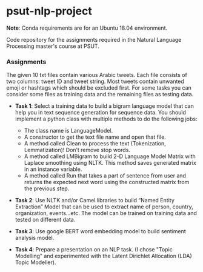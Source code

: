 # psut-nlp-project
__Note__: Conda requirements are for an Ubuntu 18.04 environment.

Code repository for the assignments required in the Natural Language Processing master's course at PSUT.


### Assignments 
The given 10 txt files contain various Arabic tweets. Each file consists of two columns: tweet ID and tweet string. Most tweets contain unwanted emoji or hashtags which should be excluded first. For some tasks you can consider some files as training data and the remaining files as testing data.

* __Task 1__: Select a training data to build a bigram language model that can help you in text sequence generation for sequence data. You should implement a python class with multiple methods to do the following jobs:
    * The class name is LanguageModel.
    * A constructor to get the text file name and open that file.
    * A method called Clean to process the text (Tokenization, Lemmatization)! Don’t remove stop words.
    * A method called LMBigram to build 2-D Language Model Matrix with Laplace smoothing using NLTK. This method saves generated matrix in an instance variable.
    * A method called Run that takes a part of sentence from user and returns the expected next word using the constructed matrix from the previous step.

* __Task 2__: Use NLTK and/or Camel libraries to build “Named Entity Extraction” Model that can be used to extract name of person, country, organization, events...etc. The model can be trained on training data and tested on different data.

* __Task 3__: Use google BERT word embedding model to build sentiment analysis model.

* __Task 4__: Prepare a presentation on an NLP task. (I chose "Topic Modelling" and experimented with the Latent Dirichlet Allocation (LDA) Topic Modeller).

